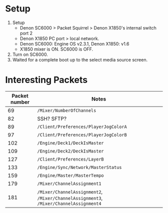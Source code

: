 # Setup

1. Setup
   - Denon SC6000 > Packet Squirrel > Denon X1850's internal switch port 2
   - Denon X1850 PC port > local network.
   - Denon SC6000: Engine OS v2.3.1, Denon X1850:  v1.6
   - X1850 mixer is ON. SC6000 is OFF.
2. Turn on SC6000.
3. Waited for a complete boot up to the select media source screen.

# Interesting Packets

| Packet number | Notes
| ------------- | -----------
| 69            | `/Mixer/NumberOfChannels`
| 82            | SSH? SFTP?
| 89            | `/Client/Preferences/PlayerJogColorA`
| 97            | `/Client/Preferences/PlayerJogColorB`
| 102           | `/Engine/Deck1/DeckIsMaster`
| 109           | `/Engine/Deck2/DeckIsMaster`
| 127           | `/Client/Preferences/LayerB`
| 133           | `/Engine/Sync/Network/MasterStatus`
| 159           | `/Engine/Master/MasterTempo`
| 179           | `/Mixer/ChannelAssignment1`
| 181           | `/Mixer/ChannelAssignment2`, `/Mixer/ChannelAssignment3`, `/Mixer/ChannelAssignment4`

